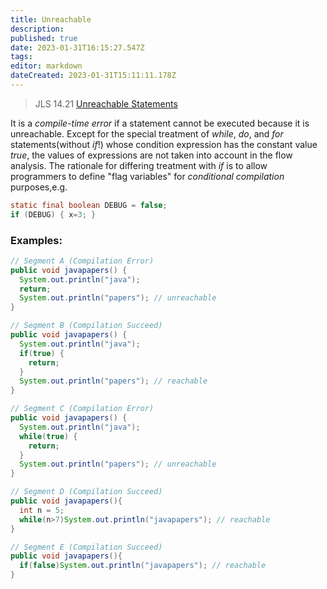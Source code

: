 ```yaml
---
title: Unreachable
description: 
published: true
date: 2023-01-31T16:15:27.547Z
tags: 
editor: markdown
dateCreated: 2023-01-31T15:11:11.178Z
---
```


> JLS 14.21 [Unreachable Statements](http://docs.oracle.com/javase/specs/jls/se7/html/jls-14.html#jls-14.21)

It is a *compile-time error* if a statement cannot be executed because it is unreachable.
Except for the special treatment of *while*, *do*, and *for* statements(without *if*!) whose condition expression has the constant value *true*, the values of expressions are not taken into account in the flow analysis.
The rationale for differing treatment with *if* is to allow programmers to define "flag variables"  for *conditional compilation* purposes,e.g.

```java
static final boolean DEBUG = false;
if (DEBUG) { x=3; }
```

### Examples:

```java
// Segment A (Compilation Error)
public void javapapers() {
  System.out.println("java");
  return;
  System.out.println("papers"); // unreachable
}

// Segment B (Compilation Succeed)
public void javapapers() {
  System.out.println("java");
  if(true) {
    return;
  }
  System.out.println("papers"); // reachable
}

// Segment C (Compilation Error)
public void javapapers() {
  System.out.println("java");
  while(true) {
    return;
  }
  System.out.println("papers"); // unreachable
}

// Segment D (Compilation Succeed)
public void javapapers(){
  int n = 5;
  while(n>7)System.out.println("javapapers"); // reachable
}

// Segment E (Compilation Succeed)
public void javapapers(){
  if(false)System.out.println("javapapers"); // reachable
}
```